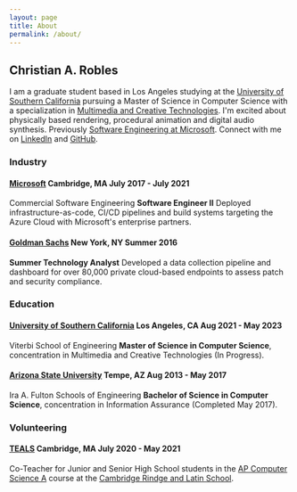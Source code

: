 ```yaml
---
layout: page
title: About
permalink: /about/
---
```


## Christian A. Robles

I am a graduate student based in Los Angeles studying at the [University of Southern California](https://viterbischool.usc.edu/) pursuing a Master of Science in Computer Science with a specialization in [Multimedia and Creative Technologies](https://www.youtube.com/watch?v=DR71wKEFmGs). I'm excited about physically based rendering, procedural animation and digital audio synthesis. Previously [Software Engineering at Microsoft](https://devblogs.microsoft.com/cse/). Connect with me on [LinkedIn](https://www.linkedin.com/in/roblesch/) and [GitHub](https://github.com/roblesch/).

### Industry

#### [Microsoft](https://devblogs.microsoft.com/cse/) Cambridge, MA July 2017 - July 2021

Commercial Software Engineering **Software Engineer II**  Deployed infrastructure-as-code, CI/CD pipelines and build systems targeting the Azure Cloud with Microsoft's enterprise partners. 

#### [Goldman Sachs](https://www.goldmansachs.com/careers/divisions/engineering/index.html) New York, NY Summer 2016

**Summer Technology Analyst**  Developed a data collection pipeline and dashboard for over 80,000 private cloud-based endpoints to assess patch and security compliance.

### Education

#### [University of Southern California](https://viterbischool.usc.edu/) Los Angeles, CA Aug 2021 - May 2023

Viterbi School of Engineering **Master of Science in Computer Science**, concentration in Multimedia and Creative Technologies (In Progress).

#### [Arizona State University](https://engineering.asu.edu/) Tempe, AZ Aug 2013 - May 2017

Ira A. Fulton Schools of Engineering **Bachelor of Science in Computer Science**, concentration in Information Assurance (Completed May 2017).

### Volunteering

#### [TEALS](https://www.microsoft.com/en-us/teals) Cambridge, MA July 2020 - May 2021

Co-Teacher for Junior and Senior High School students in the [AP Computer Science A](https://apstudents.collegeboard.org/courses/ap-computer-science-a) course at the [Cambridge Rindge and Latin School](https://crls.cpsd.us/).
